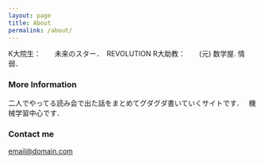 ```yaml
---
layout: page
title: About
permalink: /about/
---
```


K大院生：　　未来のスター．　REVOLUTION
R大助教：　　(元) 数学屋. 情弱．


### More Information

二人でやってる読み会で出た話をまとめてグダグダ書いていくサイトです．　
機械学習中心です．

### Contact me

[email@domain.com](mailto:email@domain.com)
